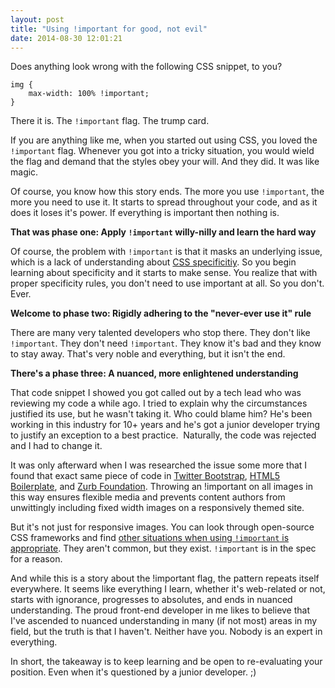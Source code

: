 ```yaml
---
layout: post
title: "Using !important for good, not evil"
date: 2014-08-30 12:01:21
---
```


Does anything look wrong with the following CSS snippet, to you?

    img {
        max-width: 100% !important;
    }

There it is. The `!important` flag. The trump card.

If you are anything like me, when you started out using CSS, you loved the `!important` flag. Whenever you got into a tricky situation, you would wield the flag and demand that the styles obey your will. And they did. It was like magic.

Of course, you know how this story ends. The more you use `!important`, the more you need to use it. It starts to spread throughout your code, and as it does it loses it's power. If everything is important then nothing is.

**That was phase one: Apply `!important` willy-nilly and learn the hard way**

Of course, the problem with `!important` is that it masks an underlying issue, which is a lack of understanding about [CSS specificitiy][1]. So you begin learning about specificity and it starts to make sense. You realize that with proper specificity rules, you don't need to use important at all. So you don't. Ever.

 [1]: http://css-tricks.com/specifics-on-css-specificity/

**Welcome to phase two: Rigidly adhering to the "never-ever use it" rule**

There are many very talented developers who stop there. They don't like `!important`. They don't need `!important`. They know it's bad and they know to stay away. That's very noble and everything, but it isn't the end.

**There's a phase three: A nuanced, more enlightened understanding**

That code snippet I showed you got called out by a tech lead who was reviewing my code a while ago. I tried to explain why the circumstances justified its use, but he wasn't taking it. Who could blame him? He's been working in this industry for 10+ years and he's got a junior developer trying to justify an exception to a best practice.  Naturally, the code was rejected and I had to change it.

It was only afterward when I was researched the issue some more that I found that exact same piece of code in [Twitter Bootstrap][2], [HTML5 Boilerplate][3], and [Zurb Foundation][4]. Throwing an !important on all images in this way ensures flexible media and prevents content authors from unwittingly including fixed width images on a responsively themed site.

 [2]: https://github.com/twbs/bootstrap/blob/783e001786e21659a63aae2513a71bb73667c974/dist/css/bootstrap.css#L225
 [3]: https://github.com/h5bp/html5-boilerplate/blob/master/src/css/main.css#L251
 [4]: https://github.com/zurb/foundation/blob/1f7efae3658caefc6752c47187bcae14276043fa/scss/foundation/components/_global.scss#L407

But it's not just for responsive images. You can look through open-source CSS frameworks and find [other situations when using `!important` is appropriate][5]. They aren't common, but they exist. `!important` is in the spec for a reason.

 [5]: https://groups.google.com/forum/#!msg/compass-users/9A5fy6DdBLA/em91Qn7TBfIJ "If John Albin says it's appropriate, it's appropriate."

And while this is a story about the !important flag, the pattern repeats itself everywhere. It seems like everything I learn, whether it's web-related or not, starts with ignorance, progresses to absolutes, and ends in nuanced understanding. The proud front-end developer in me likes to believe that I've ascended to nuanced understanding in many (if not most) areas in my field, but the truth is that I haven't. Neither have you. Nobody is an expert in everything.

In short, the takeaway is to keep learning and be open to re-evaluating your position. Even when it's questioned by a junior developer. ;)